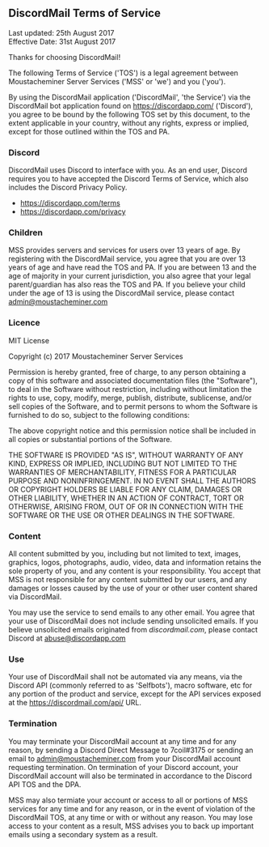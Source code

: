 ## DiscordMail Terms of Service

Last updated: 25th August 2017  
Effective Date: 31st August 2017

Thanks for choosing DiscordMail!

The following Terms of Service ('TOS') is a legal agreement between Moustacheminer Server Services ('MSS' or 'we') and you ('you').

By using the DiscordMail application ('DiscordMail', 'the Service') via the DiscordMail bot application found on https://discordapp.com/ ('Discord'), you agree to be bound by the following TOS set by this document, to the extent applicable in your country, without any rights, express or implied, except for those outlined within the TOS and PA.

### Discord

DiscordMail uses Discord to interface with you. As an end user, Discord requires you to have accepted the Discord Terms of Service, which also includes the Discord Privacy Policy.

- https://discordapp.com/terms
- https://discordapp.com/privacy


### Children

MSS provides servers and services for users over 13 years of age.
By registering with the DiscordMail service, you agree that you are over 13 years of age and have read the TOS and PA.
If you are between 13 and the age of majority in your current jurisdiction, you also agree that your legal parent/guardian has also reas the TOS and PA.
If you believe your child under the age of 13 is using the DiscordMail service, please contact admin@moustacheminer.com

### Licence

MIT License

Copyright (c) 2017 Moustacheminer Server Services

Permission is hereby granted, free of charge, to any person obtaining a copy
of this software and associated documentation files (the "Software"), to deal
in the Software without restriction, including without limitation the rights
to use, copy, modify, merge, publish, distribute, sublicense, and/or sell
copies of the Software, and to permit persons to whom the Software is
furnished to do so, subject to the following conditions:

The above copyright notice and this permission notice shall be included in all
copies or substantial portions of the Software.

THE SOFTWARE IS PROVIDED "AS IS", WITHOUT WARRANTY OF ANY KIND, EXPRESS OR
IMPLIED, INCLUDING BUT NOT LIMITED TO THE WARRANTIES OF MERCHANTABILITY,
FITNESS FOR A PARTICULAR PURPOSE AND NONINFRINGEMENT. IN NO EVENT SHALL THE
AUTHORS OR COPYRIGHT HOLDERS BE LIABLE FOR ANY CLAIM, DAMAGES OR OTHER
LIABILITY, WHETHER IN AN ACTION OF CONTRACT, TORT OR OTHERWISE, ARISING FROM,
OUT OF OR IN CONNECTION WITH THE SOFTWARE OR THE USE OR OTHER DEALINGS IN THE
SOFTWARE.

### Content

All content submitted by you, including but not limited to text, images, graphics, logos, photographs, audio, video, data and information retains the sole property of you, and any content is your responsibility. You accept that MSS is not responsible for any content submitted by our users, and any damages or losses caused by the use of your or other user content shared via DiscordMail.

You may use the service to send emails to any other email. You agree that your use of DiscordMail does not include sending unsolicited emails. If you believe unsolicited emails originated from _discordmail.com_, please contact Discord at abuse@discordapp.com

### Use

Your use of DiscordMail shall not be automated via any means, via the Discord API (commonly referred to as 'Selfbots'), macro software, etc for any portion of the product and service, except for the API services exposed at the https://discordmail.com/api/ URL.

### Termination

You may terminate your DiscordMail account at any time and for any reason, by sending a Discord Direct Message to 7coil#3175 or sending an email to admin@moustacheminer.com from your DiscordMail account requesting termination. On termination of your Discord account, your DiscordMail account will also be terminated in accordance to the Discord API TOS and the DPA.

MSS may also termiate your account or access to all or portions of MSS services for any time and for any reason, or in the event of violation of the DiscordMail TOS, at any time or with or without any reason. You may lose access to your content as a result, MSS advises you to back up important emails using a secondary system as a result.